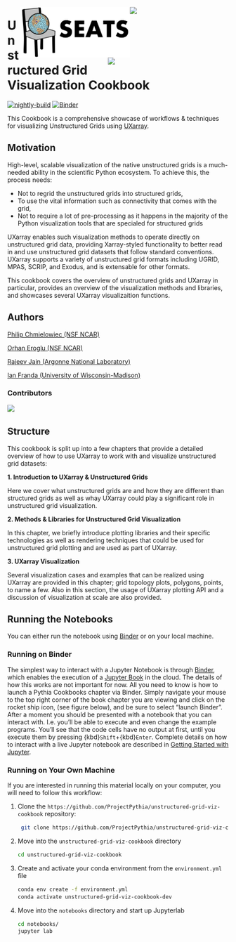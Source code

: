 <p align="center">
  <img style="float: right;" src="https://raijin.ucar.edu/_static/images/logos/ProjectRaijin_Logo.png" width="225" />
  <img style="float: right;" src="https://raw.githubusercontent.com/ProjectPythia/unstructured-grid-viz-cookbook/main/notebooks/images/logos/SEATSLogoTransparent.png" width="250" />
  <img style="float: right;" src="https://geocat-comp.readthedocs.io/en/latest/_static/GeoCAT_nsf.svg" width="275" />
</p>

# Unstructured Grid Visualization Cookbook

[![nightly-build](https://github.com/ProjectPythia/unstructured-grid-viz-cookbook/actions/workflows/nightly-build.yaml/badge.svg)](https://github.com/ProjectPythia/unstructured-grid-viz-cookbook/actions/workflows/nightly-build.yaml)
[![Binder](https://binder.projectpythia.org/badge_logo.svg)](https://binder.projectpythia.org/v2/gh/ProjectPythia/unstructured-grid-viz-cookbook.git/main?labpath=notebooks)

This Cookbook is a comprehensive showcase of workflows & techniques for visualizing Unstructured Grids using [UXarray](https://uxarray.readthedocs.io/).

## Motivation

High-level, scalable visualization of the native unstructured grids is a much-needed ability in the scientific Python ecosystem. To achieve this, the process needs:

- Not to regrid the unstructured grids into structured grids,
- To use the vital information such as connectivity that comes with the grid,
- Not to require a lot of pre-processing as it happens in the majority of the Python visualization tools that are specialed for structured grids

UXarray enables such visualization methods to operate directly on unstructured grid data, providing Xarray-styled functionality to better read in and use unstructured grid datasets that follow standard conventions. UXarray supports a variety of unstructured grid formats including UGRID, MPAS, SCRIP, and Exodus, and is extensable for other formats.

This cookbook covers the overview of unstructured grids and UXarray in particular, provides an overview of the visualization methods and libraries, and showcases several UXarray visualizaition functions.

## Authors

[Philip Chmielowiec (NSF NCAR)](https://github.com/philipc2)

[Orhan Eroglu (NSF NCAR)](https://github.com/erogluorhan)

[Rajeev Jain (Argonne National Laboratory)](https://github.com/rajeeja)

[Ian Franda (University of Wisconsin-Madison)](https://github.com/ifranda)

### Contributors

<a href="https://github.com/ProjectPythia/unstructured-grid-viz-cookbook/graphs/contributors">
  <img src="https://contrib.rocks/image?repo=ProjectPythia/unstructured-grid-viz-cookbook" />
</a>

## Structure

This cookbook is split up into a few chapters that provide a detailed overview of how to use UXarray to work with and visualize unstructured grid datasets:

**1. Introduction to UXarray & Unstructured Grids**

Here we cover what unstructured grids are and how they are different than structured grids as well as whay UXarray could play a significant role in unstructured grid visualization.

**2. Methods & Libraries for Unstructured Grid Visualization**

In this chapter, we briefly introduce plotting libraries and their specific technologies as well as rendering techniques that could be used for unstructured grid plotting and are used as part of UXarray.

**3. UXarray Visualization**

Several visualization cases and examples that can be realized using UXarray are provided in this chapter; grid topology plots, polygons, points, to name a few. Also in this section, the usage of UXarray plotting API and a discussion of visualization at scale are also provided.

## Running the Notebooks

You can either run the notebook using [Binder](https://binder.projectpythia.org/) or on your local machine.

### Running on Binder

The simplest way to interact with a Jupyter Notebook is through
[Binder](https://binder.projectpythia.org/), which enables the execution of a
[Jupyter Book](https://jupyterbook.org) in the cloud. The details of how this works are not
important for now. All you need to know is how to launch a Pythia
Cookbooks chapter via Binder. Simply navigate your mouse to
the top right corner of the book chapter you are viewing and click
on the rocket ship icon, (see figure below), and be sure to select
“launch Binder”. After a moment you should be presented with a
notebook that you can interact with. I.e. you’ll be able to execute
and even change the example programs. You’ll see that the code cells
have no output at first, until you execute them by pressing
{kbd}`Shift`\+{kbd}`Enter`. Complete details on how to interact with
a live Jupyter notebook are described in [Getting Started with
Jupyter](https://foundations.projectpythia.org/foundations/getting-started-jupyter.html).

### Running on Your Own Machine

If you are interested in running this material locally on your computer, you will need to follow this workflow:

1. Clone the `https://github.com/ProjectPythia/unstructured-grid-viz-cookbook` repository:

   ```bash
    git clone https://github.com/ProjectPythia/unstructured-grid-viz-cookbook.git
   ```

1. Move into the `unstructured-grid-viz-cookbook` directory
   ```bash
   cd unstructured-grid-viz-cookbook
   ```
1. Create and activate your conda environment from the `environment.yml` file
   ```bash
   conda env create -f environment.yml
   conda activate unstructured-grid-viz-cookbook-dev
   ```
1. Move into the `notebooks` directory and start up Jupyterlab
   ```bash
   cd notebooks/
   jupyter lab
   ```
